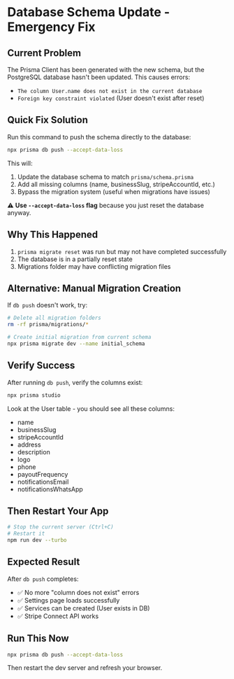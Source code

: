 # Database Schema Update - Emergency Fix

## Current Problem

The Prisma Client has been generated with the new schema, but the PostgreSQL database hasn't been updated. This causes errors:
- `The column User.name does not exist in the current database`
- `Foreign key constraint violated` (User doesn't exist after reset)

## Quick Fix Solution

Run this command to push the schema directly to the database:

```bash
npx prisma db push --accept-data-loss
```

This will:
1. Update the database schema to match `prisma/schema.prisma`
2. Add all missing columns (name, businessSlug, stripeAccountId, etc.)
3. Bypass the migration system (useful when migrations have issues)

⚠️ **Use `--accept-data-loss` flag** because you just reset the database anyway.

## Why This Happened

1. `prisma migrate reset` was run but may not have completed successfully
2. The database is in a partially reset state
3. Migrations folder may have conflicting migration files

## Alternative: Manual Migration Creation

If `db push` doesn't work, try:

```bash
# Delete all migration folders
rm -rf prisma/migrations/*

# Create initial migration from current schema
npx prisma migrate dev --name initial_schema
```

## Verify Success

After running `db push`, verify the columns exist:

```bash
npx prisma studio
```

Look at the User table - you should see all these columns:
- name
- businessSlug  
- stripeAccountId
- address
- description
- logo
- phone
- payoutFrequency
- notificationsEmail
- notificationsWhatsApp

## Then Restart Your App

```bash
# Stop the current server (Ctrl+C)
# Restart it
npm run dev --turbo
```

## Expected Result

After `db push` completes:
- ✅ No more "column does not exist" errors
- ✅ Settings page loads successfully
- ✅ Services can be created (User exists in DB)
- ✅ Stripe Connect API works

## Run This Now

```bash
npx prisma db push --accept-data-loss
```

Then restart the dev server and refresh your browser.
